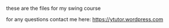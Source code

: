 these are the files for my swing course

for any questions contact me here:
https://ytutor.wordpress.com